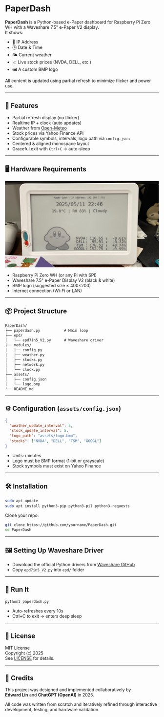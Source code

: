 # PaperDash

**PaperDash** is a Python-based e-Paper dashboard for Raspberry Pi Zero WH with a Waveshare 7.5" e-Paper V2 display.  
It shows:

- 📡 IP Address
- 🕒 Date & Time
- 🌤️ Current weather
- 📈 Live stock prices (NVDA, DELL, etc.)
- 🖼️ A custom BMP logo

All content is updated using partial refresh to minimize flicker and power use.

---

## 🧰 Features

- Partial refresh display (no flicker)
- Realtime IP + clock (auto updates)
- Weather from [Open-Meteo](https://open-meteo.com/)
- Stock prices via Yahoo Finance API
- Configurable symbols, intervals, logo path via `config.json`
- Centered & aligned monospace layout
- Graceful exit with `Ctrl+C` → auto-sleep

---

## 🖥️ Hardware Requirements

![PaperDash_Hardware](paperdash_hw.jpeg)

- Raspberry Pi Zero WH (or any Pi with SPI)
- Waveshare 7.5" e-Paper Display V2 (black & white)
- BMP logo (suggested size ≤ 400×200)
- Internet connection (Wi-Fi or LAN)

---

## 📦 Project Structure

```
PaperDash/
├── paperdash.py           # Main loop
├── epd/
│   └── epd7in5_V2.py      # Waveshare driver
├── modules/
│   ├── config.py
│   ├── weather.py
│   ├── stocks.py
│   ├── network.py
│   └── clock.py
├── assets/
│   ├── config.json
│   └── logo.bmp
└── README.md
```

---

## ⚙️ Configuration (`assets/config.json`)

```json
{
  "weather_update_interval": 5,
  "stock_update_interval": 5,
  "logo_path": "assets/logo.bmp",
  "stocks": ["NVDA", "DELL", "TSM", "GOOGL"]
}
```

- Units: minutes
- Logo must be BMP format (1-bit or grayscale)
- Stock symbols must exist on Yahoo Finance

---

## 🛠️ Installation

```bash
sudo apt update
sudo apt install python3-pip python3-pil python3-requests
```

Clone your repo:

```bash
git clone https://github.com/yourname/PaperDash.git
cd PaperDash
```

---

## 🖼️ Setting Up Waveshare Driver

- Download the official Python drivers from [Waveshare GitHub](https://github.com/waveshare/e-Paper)
- Copy `epd7in5_V2.py` into `epd/` folder

---

## 🚀 Run It

```bash
python3 paperdash.py
```

- Auto-refreshes every 10s
- Ctrl+C to exit → enters deep sleep

---

## 📜 License

MIT License  
Copyright (c) 2025  
See [LICENSE](LICENSE) for details.

---

## 👥 Credits

This project was designed and implemented collaboratively by  
**Edward Lin** and **ChatGPT (OpenAI)** in 2025.

All code was written from scratch and iteratively refined through interactive development, testing, and hardware validation.

